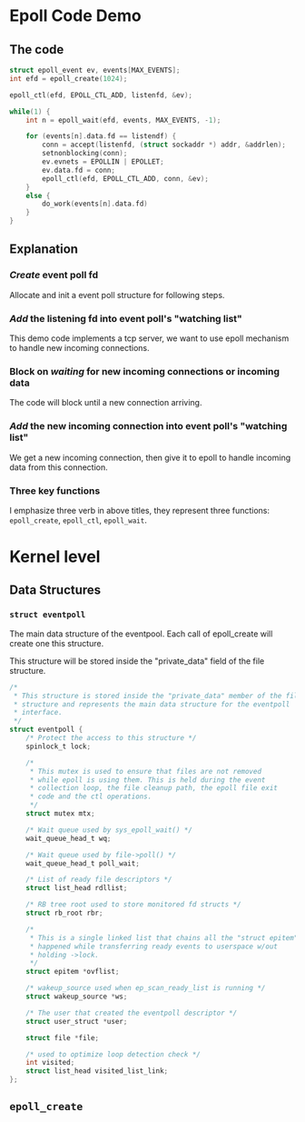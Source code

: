 # Epoll Code Demo
## The code
```c
struct epoll_event ev, events[MAX_EVENTS];
int efd = epoll_create(1024);

epoll_ctl(efd, EPOLL_CTL_ADD, listenfd, &ev);

while(1) {
    int n = epoll_wait(efd, events, MAX_EVENTS, -1);

    for (events[n].data.fd == listendf) {
        conn = accept(listenfd, (struct sockaddr *) addr, &addrlen);
        setnonblocking(conn);
        ev.evnets = EPOLLIN | EPOLLET;
        ev.data.fd = conn;
        epoll_ctl(efd, EPOLL_CTL_ADD, conn, &ev);
    }
    else {
        do_work(events[n].data.fd)
    }
}
```

## Explanation
### ***Create*** event poll fd
Allocate and init a event poll structure for following steps.
### ***Add*** the listening fd into event poll's "watching list"
This demo code implements a tcp server, we want to use epoll mechanism to handle
new incoming connections.
### Block on ***waiting*** for new incoming connections or incoming data
The code will block until a new connection arriving.
### ***Add*** the new incoming connection into event poll's "watching list"
We get a new incoming connection, then give it to epoll to handle incoming data from this connection.
### Three key functions
I emphasize three verb in above titles, they represent three functions: `epoll_create`, `epoll_ctl`, `epoll_wait`.

# Kernel level
## Data Structures
### `struct eventpoll`
The main data structure of the eventpool. Each call of epoll_create will create one this structure.

This structure will be stored inside the "private_data" field of the file structure.
```c
/*
 * This structure is stored inside the "private_data" member of the file
 * structure and represents the main data structure for the eventpoll
 * interface.
 */
struct eventpoll {
	/* Protect the access to this structure */
	spinlock_t lock;

	/*
	 * This mutex is used to ensure that files are not removed
	 * while epoll is using them. This is held during the event
	 * collection loop, the file cleanup path, the epoll file exit
	 * code and the ctl operations.
	 */
	struct mutex mtx;

	/* Wait queue used by sys_epoll_wait() */
	wait_queue_head_t wq;

	/* Wait queue used by file->poll() */
	wait_queue_head_t poll_wait;

	/* List of ready file descriptors */
	struct list_head rdllist;

	/* RB tree root used to store monitored fd structs */
	struct rb_root rbr;

	/*
	 * This is a single linked list that chains all the "struct epitem" that
	 * happened while transferring ready events to userspace w/out
	 * holding ->lock.
	 */
	struct epitem *ovflist;

	/* wakeup_source used when ep_scan_ready_list is running */
	struct wakeup_source *ws;

	/* The user that created the eventpoll descriptor */
	struct user_struct *user;

	struct file *file;

	/* used to optimize loop detection check */
	int visited;
	struct list_head visited_list_link;
};
```
## `epoll_create`
